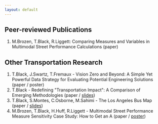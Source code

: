 ```yaml
---
layout: default
---
```


## Peer-reviewed Publications

1. M.Brozen, T.Black, R.Liggett: Comparing Measures and Variables in Multimodal Street Performance Calculations (paper)

## Other Transportation Research

1. T.Black, J.Swartz, T.Fremaux - Vision Zero and Beyond: A Simple Yet Powerful Data Strategy for Evaluating Potential Engineering Solutions (paper / poster)
2. T.Black - Redefining "Transportation Impact": A Comparison of Emerging Methodologies (paper / [slides](TRB2015_SB743.pdf))
3. T.Black, S.Montes, C.Osborne, M.Sahimi - The Los Angeles Bus Map (paper / [slides](TRB2015_LABusMap.pdf))
4. M.Brozen, T.Black, H.Huff, R.Liggett - Multimodal Street Performance Measure Sensitivity Case Study: How to Get an A (paper / [poster](TRB2015_MMLOS.pdf))
